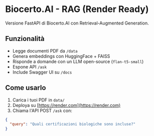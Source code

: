 # Biocerto.AI - RAG (Render Ready)

Versione FastAPI di Biocerto.AI con Retrieval-Augmented Generation.

## Funzionalità

- Legge documenti PDF da `/data`
- Genera embeddings con HuggingFace + FAISS
- Risponde a domande con un LLM open-source (`flan-t5-small`)
- Espone API `/ask`
- Include Swagger UI su `/docs`

## Come usarlo

1. Carica i tuoi PDF in `data/`
2. Deploya su [https://render.com](https://render.com)
3. Chiama l'API POST `/ask` con:

```json
{
  "query": "Quali certificazioni biologiche sono incluse?"
}
```
